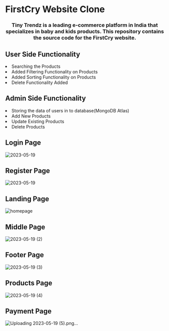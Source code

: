 # FirstCry Website Clone
<h3 style="text-align: center;" >Tiny Trendz is a leading e-commerce platform in India that specializes in baby and kids products. This repository contains the source code for the FirstCry website.</h3>

<h2>User Side Functionality</h2>
<li>Searching the Products</li>
<li>Added Filtering Functionality on Products</li>
<li>Added Sorting Functionality on Products</li>
<li>Delete Functionality Added</li>

<h2>Admin Side Functionality</h2>
<li>Storing the data of users in to database(MongoDB Atlas)</li>
<li>Add New Products</li>
<li>Update Existing Products</li>
<li>Delete Products</li>


<h2>Login Page</h2>



![2023-05-19](https://github.com/omkar231098/vestal-branch-2641/assets/109202596/e4c5ccc4-b711-4966-8168-b6113b871a9c)

<h2>Register Page</h2>




![2023-05-19](https://github.com/omkar231098/vestal-branch-2641/assets/109202596/0f40f7dc-19ae-4694-9d3f-bc20ccfad3cc)



<h2>Landing Page</h2>

![homepage](https://user-images.githubusercontent.com/109202596/235319224-05b1fc36-41db-4531-8b50-582c52a952e1.png)

<h2>Middle Page</h2>


![2023-05-19 (2)](https://github.com/omkar231098/vestal-branch-2641/assets/109202596/be6523d8-83f4-4e9e-a6be-68ca6582f24f)



<h2>Footer Page</h2>



![2023-05-19 (3)](https://github.com/omkar231098/vestal-branch-2641/assets/109202596/4e074a11-baf7-48c9-84da-346bb2e3e263)


<h2>Products Page</h2>





![2023-05-19 (4)](https://github.com/omkar231098/vestal-branch-2641/assets/109202596/530a943b-dae3-404d-a93b-a3c83ee62d7d)


<h2>Payment Page</h2>



![Uploading 2023-05-19 (5).png…]()





